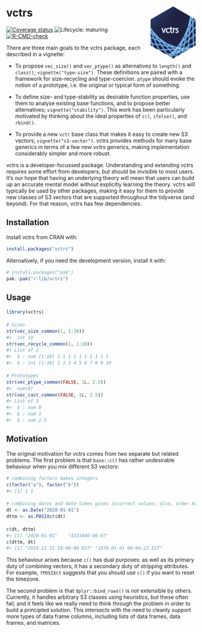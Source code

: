 
<!-- README.md is generated from README.Rmd. Please edit that file -->

# vctrs <a href="https://vctrs.r-lib.org"><img src="man/figures/logo.png" align="right" height="138" /></a>

<!-- badges: start -->

[![Coverage
status](https://codecov.io/gh/r-lib/vctrs/branch/main/graph/badge.svg)](https://codecov.io/github/r-lib/vctrs?branch=master)
![Lifecycle:
maturing](https://img.shields.io/badge/lifecycle-maturing-blue.svg)
[![R-CMD-check](https://github.com/r-lib/vctrs/actions/workflows/R-CMD-check.yaml/badge.svg)](https://github.com/r-lib/vctrs/actions/workflows/R-CMD-check.yaml)
<!-- badges: end -->

There are three main goals to the vctrs package, each described in a
vignette:

-   To propose `vec_size()` and `vec_ptype()` as alternatives to
    `length()` and `class()`; `vignette("type-size")`. These definitions
    are paired with a framework for size-recycling and type-coercion.
    `ptype` should evoke the notion of a prototype, i.e. the original or
    typical form of something.

-   To define size- and type-stability as desirable function properties,
    use them to analyse existing base functions, and to propose better
    alternatives; `vignette("stability")`. This work has been
    particularly motivated by thinking about the ideal properties of
    `c()`, `ifelse()`, and `rbind()`.

-   To provide a new `vctr` base class that makes it easy to create new
    S3 vectors; `vignette("s3-vector")`. vctrs provides methods for many
    base generics in terms of a few new vctrs generics, making
    implementation considerably simpler and more robust.

vctrs is a developer-focussed package. Understanding and extending vctrs
requires some effort from developers, but should be invisible to most
users. It’s our hope that having an underlying theory will mean that
users can build up an accurate mental model without explicitly learning
the theory. vctrs will typically be used by other packages, making it
easy for them to provide new classes of S3 vectors that are supported
throughout the tidyverse (and beyond). For that reason, vctrs has few
dependencies.

## Installation

Install vctrs from CRAN with:

``` r
install.packages("vctrs")
```

Alternatively, if you need the development version, install it with:

``` r
# install.packages("pak")
pak::pak("r-lib/vctrs")
```

## Usage

``` r
library(vctrs)

# Sizes
str(vec_size_common(1, 1:10))
#>  int 10
str(vec_recycle_common(1, 1:10))
#> List of 2
#>  $ : num [1:10] 1 1 1 1 1 1 1 1 1 1
#>  $ : int [1:10] 1 2 3 4 5 6 7 8 9 10

# Prototypes
str(vec_ptype_common(FALSE, 1L, 2.5))
#>  num(0)
str(vec_cast_common(FALSE, 1L, 2.5))
#> List of 3
#>  $ : num 0
#>  $ : num 1
#>  $ : num 2.5
```

## Motivation

The original motivation for vctrs comes from two separate but related
problems. The first problem is that `base::c()` has rather undesirable
behaviour when you mix different S3 vectors:

``` r
# combining factors makes integers
c(factor("a"), factor("b"))
#> [1] 1 1

# combining dates and date-times gives incorrect values; also, order matters
dt <- as.Date("2020-01-01")
dttm <- as.POSIXct(dt)

c(dt, dttm)
#> [1] "2020-01-01"    "4321940-06-07"
c(dttm, dt)
#> [1] "2019-12-31 19:00:00 EST" "1970-01-01 00:04:22 EST"
```

This behaviour arises because `c()` has dual purposes: as well as its
primary duty of combining vectors, it has a secondary duty of stripping
attributes. For example, `?POSIXct` suggests that you should use `c()`
if you want to reset the timezone.

The second problem is that `dplyr::bind_rows()` is not extensible by
others. Currently, it handles arbitrary S3 classes using heuristics, but
these often fail, and it feels like we really need to think through the
problem in order to build a principled solution. This intersects with
the need to cleanly support more types of data frame columns, including
lists of data frames, data frames, and matrices.
